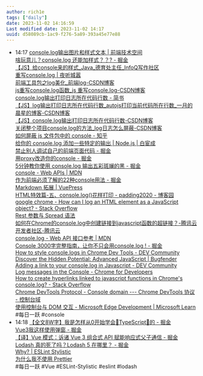 ```yaml
---
author: rich1e
tags: ["daily"]
date: 2023-11-02 14:16:59
Last modified date: 2023-11-02 14:17
uuid: d58089cb-1ac9-f276-5a89-393a45e77e88
---
```


- 14:17 [console.log输出图片和样式文本 | 前端技术空间](https://yi-jy.com/2013/10/12/consolg-output-style/)<br>[啥玩意儿？console.log 还能加样式？？? - 掘金](https://juejin.cn/post/7100900573624401951)<br>[【JS】给console来的样式_Java_德育处主任_InfoQ写作社区](https://xie.infoq.cn/article/6281d63f557a6d582e66860d2)<br>[重写console.log | 夜听城嚣](http://cityrocket.top/pages/chongxielog/)<br>[前端工具包之log美化_前端log-CSDN博客](https://blog.csdn.net/weixin_43416898/article/details/103578891)<br>[js重写console.log函数_js 重写console.log-CSDN博客](https://blog.csdn.net/qq_39851888/article/details/102750660)<br>[console.log输出打印日志所在代码行数 - 简书](https://www.jianshu.com/p/f5878f0238b7)<br>[【JS】log输出打印日志所在代码行数_autojs打印当前代码所在行数_一月的晨星的博客-CSDN博客](https://blog.csdn.net/weixin_45293715/article/details/125898482)<br>[【JS】console.log输出打印日志所在代码行数-CSDN博客](https://blog.csdn.net/qq_31496003/article/details/88052223)<br>[关闭整个项目console.log的方法_log日志怎么屏蔽-CSDN博客](https://blog.csdn.net/halo1416/article/details/122595285)<br>[如何屏蔽 js 文件包中的 console - 知乎](https://zhuanlan.zhihu.com/p/526363022)<br>[给你的 console.log 添加一些特定的输出 | Node.js | 白宦成](https://www.ixiqin.com/2023/06/09/give-your-console-add-some-specific-output-log/)<br>[禁止别人调试自己的前端页面代码 - 掘金](https://juejin.cn/post/7262175454714626108?utm_source=gold_browser_extension)<br>[用proxy改造你的console - 掘金](https://juejin.cn/post/7238508573667344441?searchId=202311020859426919AF799CB769C84A48)<br>[5分钟教你使用 console.log 输出五彩斑斓的黑 - 掘金](https://juejin.cn/post/7087192401978064933?searchId=202311020859426919AF799CB769C84A48)<br>[console - Web APIs | MDN](https://developer.mozilla.org/en-US/docs/Web/API/console#examples)<br>[作为前端必须了解的22种console用法 - 掘金](https://juejin.cn/post/7291861524279410738?searchId=202311020859426919AF799CB769C84A48#heading-20)<br>[Markdown 拓展 | VuePress](https://v1.vuepress.vuejs.org/zh/guide/markdown.html#%E7%9B%AE%E5%BD%95)<br>[HTML特效篇-五、console.log()花样打印 - padding2020 - 博客园](https://www.cnblogs.com/liao123/p/14233034.html)<br>[google chrome - How can I log an HTML element as a JavaScript object? - Stack Overflow](https://stackoverflow.com/questions/9633835/how-can-i-log-an-html-element-as-a-javascript-object)<br>[Rest 参数与 Spread 语法](https://zh.javascript.info/rest-parameters-spread#spread-syntax)<br>[如何在Chrome的console.log中创建链接到javascript函数的超链接？-腾讯云开发者社区-腾讯云](https://cloud.tencent.com/developer/ask/sof/33081?cps_key=1d358d18a7a17b4a6df8d67a62fd3d3d)<br>[console.log - Web API 接口参考 | MDN](https://developer.mozilla.org/zh-CN/docs/Web/API/console/log)<br>[Console 3000字完整指南，让你不只会用console.log ! - 掘金](https://juejin.cn/post/7001529656188862494#heading-33)<br>[How to style console.logs in Chrome Dev Tools - DEV Community](https://dev.to/arikaturika/how-to-style-console-logs-in-chrome-dev-tools-33np)<br>[Discover the Hidden Potential: Advanced JavaScript | Bugfender](https://bugfender.com/blog/javascript-console-log-for-developers/)<br>[Adding a link to your console.log in Javascript - DEV Community](https://dev.to/maxwelladapoe/adding-a-link-to-your-console-log-in-javascript-431o)<br>[Log messages in the Console - Chrome for Developers](https://developer.chrome.com/docs/devtools/console/log/#source)<br>[How to create hyperlinks linked to javascript functions in Chrome's console.log? - Stack Overflow](https://stackoverflow.com/questions/29681775/how-to-create-hyperlinks-linked-to-javascript-functions-in-chromes-console-log)<br>[Chrome DevTools Protocol - Console domain --- Chrome DevTools 协议 - 控制台域](https://chromedevtools.github.io/devtools-protocol/tot/Console/#type-ConsoleMessage)<br>[使用控制台与 DOM 交互 - Microsoft Edge Development | Microsoft Learn](https://learn.microsoft.com/zh-cn/microsoft-edge/devtools-guide-chromium/console/console-dom-interaction)<br>#每日一跃 #console
- 14:18 [【全文8W字】我是怎样从0开始学会🚀TypeScript🚀的 - 掘金](https://juejin.cn/post/7276630249548005415?utm_source=gold_browser_extension)<br>[Vue3我这样使用弹窗 - 掘金](https://juejin.cn/post/7293789904482451495?utm_source=gold_browser_extension)<br>[【译】Vue 模式：诉诸 Vue 3 组合式 API 赋能响应式父子通信 - 掘金](https://juejin.cn/post/7296017069413826596?utm_source=gold_browser_extension)<br>[Lodash 真的死了吗？Lodash 5 在哪里？ - 掘金](https://juejin.cn/post/7295620562424168487?utm_source=gold_browser_extension)<br>[Why? | ESLint Stylistic](https://eslint.style/guide/why)<br>[为什么我不使用 Prettier](https://antfu.me/posts/why-not-prettier-zh)<br>#每日一跃 #Vue #ESLint-Stylistic #eslint #lodash